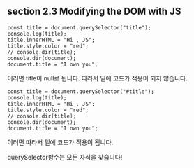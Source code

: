 ## section 2.3 Modifying the DOM with JS


```
const title = document.querySelector("title");
console.log(title);
title.innerHTML = "Hi , JS";
title.style.color = "red";
// console.dir(title);
console.dir(document);
document.title = "I own you";
```
이러면 title이 null로 됩니다. 따라서 밑에 코드가 적용이 되지 않습니다.

```
const title = document.querySelector("#title");
console.log(title);
title.innerHTML = "Hi , JS";
title.style.color = "red";
// console.dir(title);
console.dir(document);
document.title = "I own you";
```
이러면 따라서 밑에 코드가 적용이 됩니다.

querySelector함수는 모든 자식을 찾습니다!